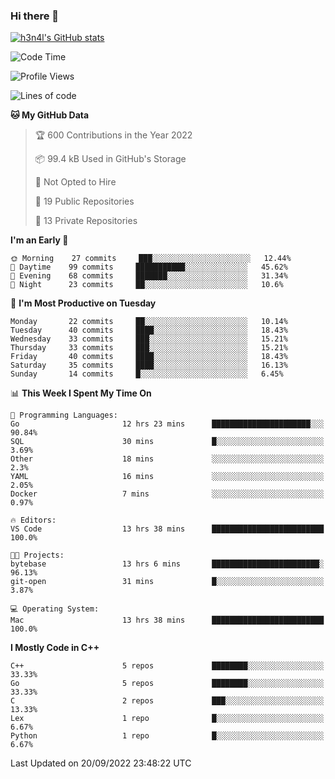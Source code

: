 ### Hi there 👋

[![h3n4l's GitHub stats](https://github-readme-stats.vercel.app/api?username=h3n4l&count_private=true&show_icons=true&theme=radical)](https://github.com/h3n4l/github-readme-stats)

<!--START_SECTION:waka-->
![Code Time](http://img.shields.io/badge/Code%20Time-680%20hrs%2031%20mins-blue)

![Profile Views](http://img.shields.io/badge/Profile%20Views-2-blue)

![Lines of code](https://img.shields.io/badge/From%20Hello%20World%20I%27ve%20Written-43%20Thousand%20lines%20of%20code-blue)

**🐱 My GitHub Data** 

> 🏆 600 Contributions in the Year 2022
 > 
> 📦 99.4 kB Used in GitHub's Storage 
 > 
> 🚫 Not Opted to Hire
 > 
> 📜 19 Public Repositories 
 > 
> 🔑 13 Private Repositories  
 > 
**I'm an Early 🐤** 

```text
🌞 Morning    27 commits     ███░░░░░░░░░░░░░░░░░░░░░░   12.44% 
🌆 Daytime    99 commits     ███████████░░░░░░░░░░░░░░   45.62% 
🌃 Evening    68 commits     ███████░░░░░░░░░░░░░░░░░░   31.34% 
🌙 Night      23 commits     ██░░░░░░░░░░░░░░░░░░░░░░░   10.6%

```
📅 **I'm Most Productive on Tuesday** 

```text
Monday       22 commits     ██░░░░░░░░░░░░░░░░░░░░░░░   10.14% 
Tuesday      40 commits     ████░░░░░░░░░░░░░░░░░░░░░   18.43% 
Wednesday    33 commits     ███░░░░░░░░░░░░░░░░░░░░░░   15.21% 
Thursday     33 commits     ███░░░░░░░░░░░░░░░░░░░░░░   15.21% 
Friday       40 commits     ████░░░░░░░░░░░░░░░░░░░░░   18.43% 
Saturday     35 commits     ████░░░░░░░░░░░░░░░░░░░░░   16.13% 
Sunday       14 commits     █░░░░░░░░░░░░░░░░░░░░░░░░   6.45%

```


📊 **This Week I Spent My Time On** 

```text
💬 Programming Languages: 
Go                       12 hrs 23 mins      ██████████████████████░░░   90.84% 
SQL                      30 mins             █░░░░░░░░░░░░░░░░░░░░░░░░   3.69% 
Other                    18 mins             ░░░░░░░░░░░░░░░░░░░░░░░░░   2.3% 
YAML                     16 mins             ░░░░░░░░░░░░░░░░░░░░░░░░░   2.05% 
Docker                   7 mins              ░░░░░░░░░░░░░░░░░░░░░░░░░   0.97%

🔥 Editors: 
VS Code                  13 hrs 38 mins      █████████████████████████   100.0%

🐱‍💻 Projects: 
bytebase                 13 hrs 6 mins       ████████████████████████░   96.13% 
git-open                 31 mins             █░░░░░░░░░░░░░░░░░░░░░░░░   3.87%

💻 Operating System: 
Mac                      13 hrs 38 mins      █████████████████████████   100.0%

```

**I Mostly Code in C++** 

```text
C++                      5 repos             ████████░░░░░░░░░░░░░░░░░   33.33% 
Go                       5 repos             ████████░░░░░░░░░░░░░░░░░   33.33% 
C                        2 repos             ███░░░░░░░░░░░░░░░░░░░░░░   13.33% 
Lex                      1 repo              █░░░░░░░░░░░░░░░░░░░░░░░░   6.67% 
Python                   1 repo              █░░░░░░░░░░░░░░░░░░░░░░░░   6.67%

```



 Last Updated on 20/09/2022 23:48:22 UTC
<!--END_SECTION:waka-->

